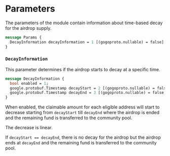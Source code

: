 <!--
order: 5
-->

# Parameters

The parameters of the module contain information about time-based decay for the airdrop supply.

```protobuf
message Params {
  DecayInformation decayInformation = 1 [(gogoproto.nullable) = false];
}
```

### `DecayInformation`

This parameter determines if the airdrop starts to decay at a specific time.

```protobuf
message DecayInformation {
  bool enabled = 1;
  google.protobuf.Timestamp decayStart = 2 [(gogoproto.nullable) = false, (gogoproto.stdtime) = true];
  google.protobuf.Timestamp decayEnd = 3 [(gogoproto.nullable) = false, (gogoproto.stdtime) = true];
}
```

When enabled, the claimable amount for each eligible address will start to decrease starting from `decayStart` till `decayEnd` where the airdrop is ended and the remaining fund is transferred to the community pool.

The decrease is linear.

If `decayStart == decayEnd`, there is no decay for the airdrop but the airdrop ends at `decayEnd` and the remaining fund is transferred to the community pool.
